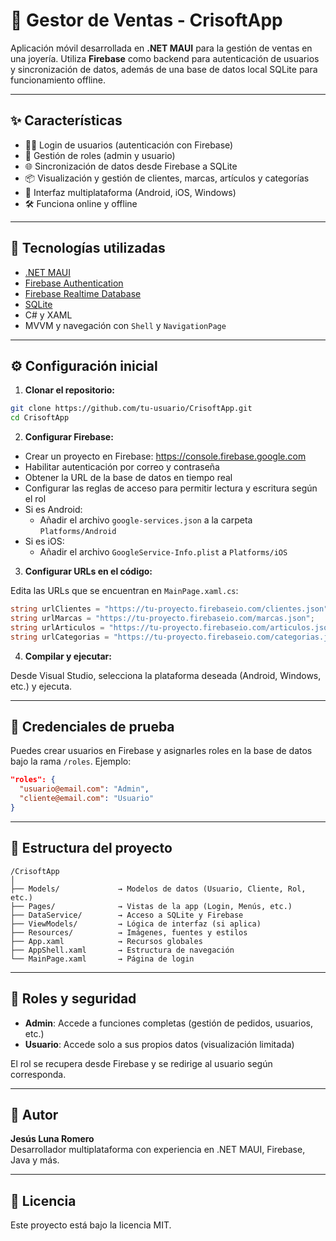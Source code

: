 
# 📱 Gestor de Ventas - CrisoftApp

Aplicación móvil desarrollada en **.NET MAUI** para la gestión de ventas en una joyería. Utiliza **Firebase** como backend para autenticación de usuarios y sincronización de datos, además de una base de datos local SQLite para funcionamiento offline.

---

## ✨ Características

- 🧑‍💼 Login de usuarios (autenticación con Firebase)
- 🔐 Gestión de roles (admin y usuario)
- 🌐 Sincronización de datos desde Firebase a SQLite
- 📦 Visualización y gestión de clientes, marcas, artículos y categorías
- 📲 Interfaz multiplataforma (Android, iOS, Windows)
- 🛠 Funciona online y offline

---

## 🧱 Tecnologías utilizadas

- [.NET MAUI](https://learn.microsoft.com/dotnet/maui/)
- [Firebase Authentication](https://firebase.google.com/docs/auth)
- [Firebase Realtime Database](https://firebase.google.com/docs/database)
- [SQLite](https://www.sqlite.org/index.html)
- C# y XAML
- MVVM y navegación con `Shell` y `NavigationPage`

---

## ⚙️ Configuración inicial

1. **Clonar el repositorio:**

```bash
git clone https://github.com/tu-usuario/CrisoftApp.git
cd CrisoftApp
```

2. **Configurar Firebase:**

- Crear un proyecto en Firebase: https://console.firebase.google.com
- Habilitar autenticación por correo y contraseña
- Obtener la URL de la base de datos en tiempo real
- Configurar las reglas de acceso para permitir lectura y escritura según el rol
- Si es Android:
  - Añadir el archivo `google-services.json` a la carpeta `Platforms/Android`
- Si es iOS:
  - Añadir el archivo `GoogleService-Info.plist` a `Platforms/iOS`

3. **Configurar URLs en el código:**

Edita las URLs que se encuentran en `MainPage.xaml.cs`:

```csharp
string urlClientes = "https://tu-proyecto.firebaseio.com/clientes.json";
string urlMarcas = "https://tu-proyecto.firebaseio.com/marcas.json";
string urlArticulos = "https://tu-proyecto.firebaseio.com/articulos.json";
string urlCategorias = "https://tu-proyecto.firebaseio.com/categorias.json";
```

4. **Compilar y ejecutar:**

Desde Visual Studio, selecciona la plataforma deseada (Android, Windows, etc.) y ejecuta.

---

## 🧪 Credenciales de prueba

Puedes crear usuarios en Firebase y asignarles roles en la base de datos bajo la rama `/roles`. Ejemplo:

```json
"roles": {
  "usuario@email.com": "Admin",
  "cliente@email.com": "Usuario"
}
```

---

## 📝 Estructura del proyecto

```
/CrisoftApp
│
├── Models/             → Modelos de datos (Usuario, Cliente, Rol, etc.)
├── Pages/              → Vistas de la app (Login, Menús, etc.)
├── DataService/        → Acceso a SQLite y Firebase
├── ViewModels/         → Lógica de interfaz (si aplica)
├── Resources/          → Imágenes, fuentes y estilos
├── App.xaml            → Recursos globales
├── AppShell.xaml       → Estructura de navegación
└── MainPage.xaml       → Página de login
```

---

## 🔐 Roles y seguridad

- **Admin**: Accede a funciones completas (gestión de pedidos, usuarios, etc.)
- **Usuario**: Accede solo a sus propios datos (visualización limitada)

El rol se recupera desde Firebase y se redirige al usuario según corresponda.

---

## 🤝 Autor

**Jesús Luna Romero**  
Desarrollador multiplataforma con experiencia en .NET MAUI, Firebase, Java y más.

---

## 📜 Licencia

Este proyecto está bajo la licencia MIT.
